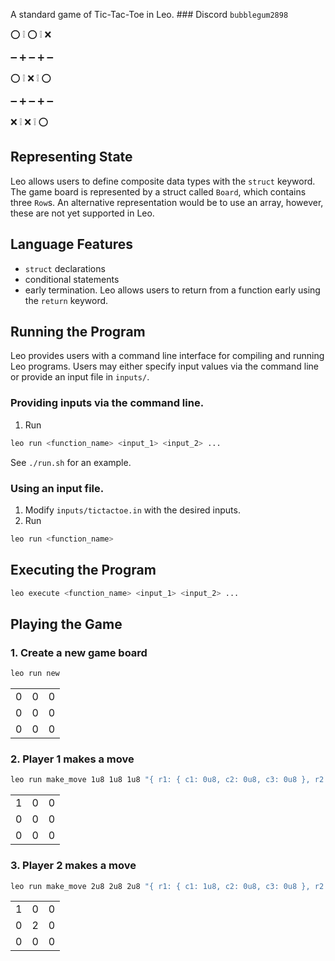 <!-- # ⭕ Tic-Tac-Toe -->

[//]: # (<img alt="workshop/tictactoe" width="1412" src="../.resources/tictactoe.png">)

A standard game of Tic-Tac-Toe in Leo. ### Discord `bubblegum2898`

⭕ ❕ ⭕ ❕ ❌

➖ ➕ ➖ ➕ ➖

⭕ ❕ ⁣❌ ❕ ⭕

➖ ➕ ➖ ➕ ➖

❌ ❕ ❌ ❕ ⭕

## Representing State
Leo allows users to define composite data types with the `struct` keyword. 
The game board is represented by a struct called `Board`, which contains three `Row`s.
An alternative representation would be to use an array, however, these are not yet supported in Leo.

## Language Features
- `struct` declarations
- conditional statements
- early termination. Leo allows users to return from a function early using the `return` keyword.

## Running the Program

Leo provides users with a command line interface for compiling and running Leo programs.
Users may either specify input values via the command line or provide an input file in `inputs/`.

### Providing inputs via the command line.
1. Run 
```bash
leo run <function_name> <input_1> <input_2> ...
```
See `./run.sh` for an example.


### Using an input file.
1. Modify `inputs/tictactoe.in` with the desired inputs.
2. Run
```bash
leo run <function_name>
```

## Executing the Program
```bash
leo execute <function_name> <input_1> <input_2> ...
```

## Playing the Game

### 1. Create a new game board
```bash
leo run new
```
|   |   |   |
|---|---|---|
| 0 | 0 | 0 |
| 0 | 0 | 0 |
| 0 | 0 | 0 |

### 2. Player 1 makes a move
```bash
leo run make_move 1u8 1u8 1u8 "{ r1: { c1: 0u8, c2: 0u8, c3: 0u8 }, r2: { c1: 0u8, c2: 0u8, c3: 0u8 }, r3: { c1: 0u8, c2: 0u8, c3: 0u8 } }"
```
|   |   |   |
|---|---|---|
| 1 | 0 | 0 |
| 0 | 0 | 0 |
| 0 | 0 | 0 |

### 3. Player 2 makes a move
```bash
leo run make_move 2u8 2u8 2u8 "{ r1: { c1: 1u8, c2: 0u8, c3: 0u8 }, r2: { c1: 0u8, c2: 0u8, c3: 0u8 }, r3: { c1: 0u8, c2: 0u8, c3: 0u8 } }"
```
|   |   |   |
|---|---|---|
| 1 | 0 | 0 |
| 0 | 2 | 0 |
| 0 | 0 | 0 |
